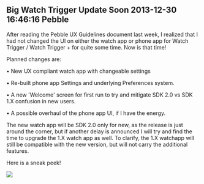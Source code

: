 Big Watch Trigger Update Soon
2013-12-30 16:46:16
Pebble
---

After reading the Pebble UX Guidelines document last week, I realized that I had not changed the UI on either the watch app or phone app for Watch Trigger / Watch Trigger + for quite some time. Now is that time!

Planned changes are:

• New UX compliant watch app with changeable settings

• Re-built phone app Settings and underlying Preferences system.

• A new 'Welcome' screen for first run to try and mitigate SDK 2.0 vs SDK 1.X confusion in new users.

• A possible overhaul of the phone app UI, if I have the energy.


The new watch app will be SDK 2.0 only for new, as the release is just around the corner, but if another delay is announced I will try and find the time to upgrade the 1.X watch app as well. To clarify, the 1.X watchapp will still be compatible with the new version, but will not carry the additional features.

Here is a sneak peek!

![](/assets/import/media/2013/12/pebble-screenshot_2013-12-30_16-42-52.png)
